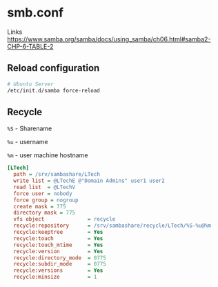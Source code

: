# smb.conf
Links
https://www.samba.org/samba/docs/using_samba/ch06.html#samba2-CHP-6-TABLE-2

## Reload configuration
```bash 
# Ubuntu Server
/etc/init.d/samba force-reload
```

## Recycle
`%S` - Sharename

`%u` - username

`%m` - user machine hostname

```ini
[LTech]
  path = /srv/sambashare/LTech
  write list = @LTechE @"Domain Admins" user1 user2
  read list  = @LTechV
  force user = nobody
  force group = nogroup
  create mask = 775
  directory mask = 775
  vfs object              = recycle
  recycle:repository      = /srv/sambashare/recycle/LTech/%S-%u@%m
  recycle:keeptree        = Yes
  recycle:touch           = Yes
  recycle:touch_mtime     = Yes
  recycle:version         = Yes
  recycle:directory_mode  = 0775
  recycle:subdir_mode     = 0775    
  recycle:versions        = Yes
  recycle:minsize         = 1
```
